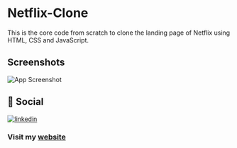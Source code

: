 
# Netflix-Clone

This is the core code from scratch to clone the landing page of Netflix using HTML, CSS and JavaScript.



## Screenshots

![App Screenshot](https://user-images.githubusercontent.com/76465233/216781321-4b5f0aca-3cef-477a-96ec-753881d8802c.gif)


## 🔗 Social
[![linkedin](https://img.shields.io/badge/linkedin-0A66C2?style=for-the-badge&logo=linkedin&logoColor=white)](https://www.linkedin.com/in/prajilk/)

### Visit my [website](https://prajilk.github.io)
